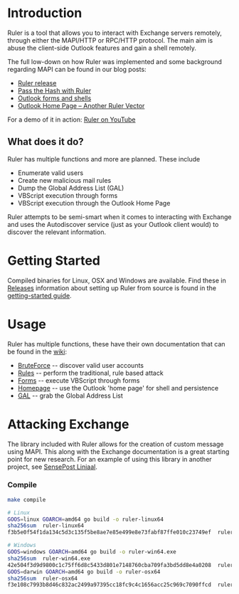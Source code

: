 # Introduction

Ruler is a tool that allows you to interact with Exchange servers remotely, through either the MAPI/HTTP or RPC/HTTP protocol. The main aim is abuse the client-side Outlook features and gain a shell remotely.

The full low-down on how Ruler was implemented and some background regarding MAPI can be found in our blog posts:
* [Ruler release]
* [Pass the Hash with Ruler]
* [Outlook forms and shells]
* [Outlook Home Page – Another Ruler Vector]

For a demo of it in action: [Ruler on YouTube]

## What does it do?

Ruler has multiple functions and more are planned. These include

* Enumerate valid users
* Create new malicious mail rules
* Dump the Global Address List (GAL)
* VBScript execution through forms
* VBScript execution through the Outlook Home Page

Ruler attempts to be semi-smart when it comes to interacting with Exchange and uses the Autodiscover service (just as your Outlook client would) to discover the relevant information.

# Getting Started

Compiled binaries for Linux, OSX and Windows are available. Find these in [Releases]
information about setting up Ruler from source is found in the [getting-started guide].

# Usage

Ruler has multiple functions, these have their own documentation that can be found in the [wiki]:

* [BruteForce] -- discover valid user accounts
* [Rules] -- perform the traditional, rule based attack
* [Forms] -- execute VBScript through forms
* [Homepage] -- use the Outlook 'home page' for shell and persistence
* [GAL] -- grab the Global Address List

# Attacking Exchange

The library included with Ruler allows for the creation of custom message using MAPI. This along with the Exchange documentation is a great starting point for new research. For an example of using this library in another project, see [SensePost Liniaal].

### Compile

```sh
make compile

# Linux
GOOS=linux GOARCH=amd64 go build -o ruler-linux64
sha256sum  ruler-linux64
f3b5e0f54f1da134c5d3c135f5be8ae7e85e499e8e73fabf87ffe010c23749ef  ruler-linux64

# Windows
GOOS=windows GOARCH=amd64 go build -o ruler-win64.exe
sha256sum  ruler-win64.exe
42e504f3d9d9800c1c75ff6d8c5433d801e7148760cba709fa3bd5dd8e4a0208  ruler-win64.exe
GOOS=darwin GOARCH=amd64 go build -o ruler-osx64
sha256sum  ruler-osx64
f3e108c7993b8d46c832ac2499a97395cc18fc9c4c1656acc25c969c7090ffcd  ruler-osx64
```


[Ruler Release]: <https://sensepost.com/blog/2016/mapi-over-http-and-mailrule-pwnage/>
[Pass the hash with Ruler]: <https://sensepost.com/blog/2017/pass-the-hash-with-ruler/>
[Outlook forms and shells]: <https://sensepost.com/blog/2017/outlook-forms-and-shells/>
[Outlook Home Page – Another Ruler Vector]: <https://sensepost.com/blog/2017/outlook-home-page-another-ruler-vector/>
[Ruler on YouTube]:<https://www.youtube.com/watch?v=C07GS4M8BZk>
[Releases]: <https://github.com/sensepost/ruler/releases>
[SensePost Liniaal]:<https://github.com/sensepost/liniaal>
[wiki]:<https://github.com/sensepost/ruler/wiki>
[BruteForce]:<https://github.com/sensepost/ruler/wiki/Brute-Force>
[Rules]:<https://github.com/sensepost/ruler/wiki/Rules>
[Forms]:<https://github.com/sensepost/ruler/wiki/Forms>
[Homepage]:<https://github.com/sensepost/ruler/wiki/Homepage>
[GAL]:<https://github.com/sensepost/ruler/wiki/GAL>
[getting-started guide]:<https://github.com/sensepost/ruler/wiki/Getting-Started>
